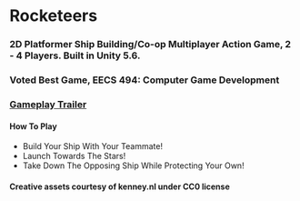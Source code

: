 # Rocketeers
### 2D Platformer Ship Building/Co-op Multiplayer Action Game, 2 - 4 Players. Built in Unity 5.6.
### Voted Best Game, EECS 494: Computer Game Development
### [Gameplay Trailer](https://drive.google.com/file/d/0BzKrDj0gvYrjczFmMElqM0Fzb1U/view?usp=sharing)

#### How To Play 
* Build Your Ship With Your Teammate!
* Launch Towards The Stars!
* Take Down The Opposing Ship While Protecting Your Own!

#### Creative assets courtesy of kenney.nl under CC0 license

